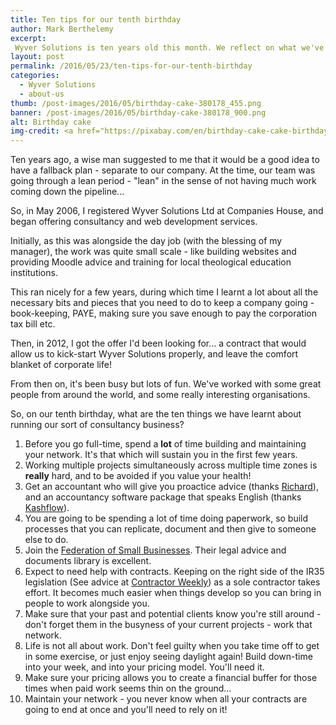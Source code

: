 ```yaml
---
title: Ten tips for our tenth birthday
author: Mark Berthelemy
excerpt:
 Wyver Solutions is ten years old this month. We reflect on what we've learnt over the past decade.
layout: post
permalink: /2016/05/23/ten-tips-for-our-tenth-birthday
categories:
  - Wyver Solutions
  - about-us
thumb: /post-images/2016/05/birthday-cake-380178_455.png
banner: /post-images/2016/05/birthday-cake-380178_900.png
alt: Birthday cake
img-credit: <a href="https://pixabay.com/en/birthday-cake-cake-birthday-380178/" target="_blank">Pixabay</a>
---
```

Ten years ago, a wise man suggested to me that it would be a good idea to have a fallback plan - separate to our company. At the time, our team was going through a lean period - "lean" in the sense of not having much work coming down the pipeline...

So, in May 2006, I registered Wyver Solutions Ltd at Companies House, and began offering consultancy and web development services.

Initially, as this was alongside the day job (with the blessing of my manager), the work was quite small scale - like building websites and providing Moodle advice and training for local theological education institutions.

This ran nicely for a few years, during which time I learnt a lot about all the necessary bits and pieces that you need to do to keep a company going - book-keeping, PAYE, making sure you save enough to pay the corporation tax bill etc.

Then, in 2012, I got the offer I'd been looking for... a contract that would allow us to kick-start Wyver Solutions properly, and leave the comfort blanket of corporate life!

From then on, it's been busy but lots of fun. We've worked with some great people from around the world, and some really interesting organisations.

So, on our tenth birthday, what are the ten things we have learnt about running our sort of consultancy business?

1. Before you go full-time, spend a **lot** of time building and maintaining your network. It's that which will sustain you in the first few years.
2. Working multiple projects simultaneously across multiple time zones is **really** hard, and to be avoided if you value your health!
3. Get an accountant who will give you proactice advice (thanks <a href="http://www.nrbaccountancy.com/" target="_blank">Richard</a>), and an accountancy software package that speaks English (thanks <a href="https://www.kashflow.com/" target="_blank">Kashflow</a>).
4. You are going to be spending a lot of time doing paperwork, so build processes that you can replicate, document and then give to someone else to do.
5. Join the <a href="http://www.fsb.org.uk/" target="_blank">Federation of Small Businesses</a>. Their legal advice and documents library is excellent.
6. Expect to need help with contracts. Keeping on the right side of the IR35 legislation (See advice at <a href="http://www.contractorweekly.com/ir35" target="_blank">Contractor Weekly</a>) as a sole contractor takes effort. It becomes much easier when things develop so you can bring in people to work alongside you.
7. Make sure that your past and potential clients know you're still around - don't forget them in the busyness of your current projects - work that network.
8. Life is not all about work. Don't feel guilty when you take time off to get in some exercise, or just enjoy seeing daylight again! Build down-time into your week, and into your pricing model. You'll need it.
9. Make sure your pricing allows you to create a financial buffer for those times when paid work seems thin on the ground...
10. Maintain your network - you never know when all your contracts are going to end at once and you'll need to rely on it!
